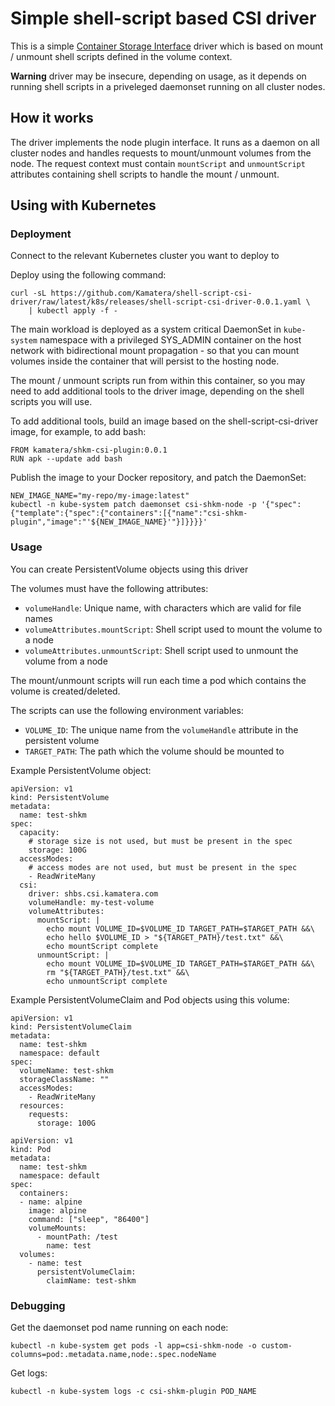 # Simple shell-script based CSI driver

This is a simple [Container Storage Interface](https://github.com/container-storage-interface/spec/blob/master/spec.md) driver which is based on mount / unmount shell scripts defined in the volume context.

**Warning** driver may be insecure, depending on usage, as it depends on running shell scripts in a priveleged daemonset running on all cluster nodes.

## How it works

The driver implements the node plugin interface. It runs as a daemon on all cluster nodes and handles requests to mount/unmount volumes from the node. The request context must contain `mountScript` and `unmountScript` attributes containing shell scripts to handle the mount / unmount.

## Using with Kubernetes

### Deployment

Connect to the relevant Kubernetes cluster you want to deploy to

Deploy using the following command:

```
curl -sL https://github.com/Kamatera/shell-script-csi-driver/raw/latest/k8s/releases/shell-script-csi-driver-0.0.1.yaml \
    | kubectl apply -f -
```

The main workload is deployed as a system critical DaemonSet in `kube-system` namespace with a privileged SYS_ADMIN container on the host network with bidirectional mount propagation - so that you can mount volumes inside the container that will persist to the hosting node.

The mount / unmount scripts run from within this container, so you may need to add additional tools to the driver image, depending on the shell scripts you will use.

To add additional tools, build an image based on the shell-script-csi-driver image, for example, to add bash:

```
FROM kamatera/shkm-csi-plugin:0.0.1
RUN apk --update add bash
```

Publish the image to your Docker repository, and patch the DaemonSet:

```
NEW_IMAGE_NAME="my-repo/my-image:latest"
kubectl -n kube-system patch daemonset csi-shkm-node -p '{"spec":{"template":{"spec":{"containers":[{"name":"csi-shkm-plugin","image":"'${NEW_IMAGE_NAME}'"}]}}}}'
```

### Usage

You can create PersistentVolume objects using this driver

The volumes must have the following attributes:

* `volumeHandle`: Unique name, with characters which are valid for file names
* `volumeAttributes.mountScript`: Shell script used to mount the volume to a node
* `volumeAttributes.unmountScript`: Shell script used to unmount the volume from a node

The mount/unmount scripts will run each time a pod which contains the volume is created/deleted.
 
The scripts can use the following environment variables:

* `VOLUME_ID`: The unique name from the `volumeHandle` attribute in the persistent volume
* `TARGET_PATH`: The path which the volume should be mounted to

Example PersistentVolume object:

```
apiVersion: v1
kind: PersistentVolume
metadata:
  name: test-shkm
spec:
  capacity:
    # storage size is not used, but must be present in the spec
    storage: 100G
  accessModes:
    # access modes are not used, but must be present in the spec
    - ReadWriteMany
  csi:
    driver: shbs.csi.kamatera.com
    volumeHandle: my-test-volume
    volumeAttributes:
      mountScript: |
        echo mount VOLUME_ID=$VOLUME_ID TARGET_PATH=$TARGET_PATH &&\
        echo hello $VOLUME_ID > "${TARGET_PATH}/test.txt" &&\
        echo mountScript complete
      unmountScript: |
        echo mount VOLUME_ID=$VOLUME_ID TARGET_PATH=$TARGET_PATH &&\
        rm "${TARGET_PATH}/test.txt" &&\
        echo unmountScript complete
```

Example PersistentVolumeClaim and Pod objects using this volume:

```
apiVersion: v1
kind: PersistentVolumeClaim
metadata:
  name: test-shkm
  namespace: default
spec:
  volumeName: test-shkm
  storageClassName: ""
  accessModes:
    - ReadWriteMany
  resources:
    requests:
      storage: 100G
```

```
apiVersion: v1
kind: Pod
metadata:
  name: test-shkm
  namespace: default
spec:
  containers:
  - name: alpine
    image: alpine
    command: ["sleep", "86400"]
    volumeMounts:
      - mountPath: /test
        name: test
  volumes:
    - name: test
      persistentVolumeClaim:
        claimName: test-shkm
```

### Debugging

Get the daemonset pod name running on each node:

```
kubectl -n kube-system get pods -l app=csi-shkm-node -o custom-columns=pod:.metadata.name,node:.spec.nodeName
```

Get logs:

```
kubectl -n kube-system logs -c csi-shkm-plugin POD_NAME
```
